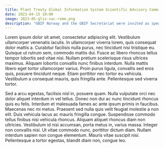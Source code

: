 ```yaml
---
title: Plant Treaty Global Information System Scientific Advisory Committee meeting May 2023
date: 2023-04-15 10:00
image: 2023-05-glis-sac-rome.png
description: "GBIF Norway and the GBIF Secretariat were invited as speakers at the Plant Treaty (ITPGRFA) fifth meeting of the Scientific Advisory Committee (SAC) of the Global Information System (GLIS) in Rome from 8th to 9th May 2023."
---
```


Lorem ipsum dolor sit amet, consectetur adipiscing elit. Vestibulum ullamcorper venenatis iaculis. In ullamcorper viverra lorem, quis consequat dolor mattis a. Curabitur facilisis nulla purus, nec tincidunt nisi tristique eu. Quisque ut rutrum sem, commodo mattis dui. Fusce ac libero rhoncus tellus tempor lobortis sed vitae nisi. Nullam pretium scelerisque risus ultrices maximus. Aliquam lobortis convallis nunc finibus interdum. Nulla mattis libero eget tortor ullamcorper varius. Proin purus ligula, convallis sed eros quis, posuere tincidunt neque. Etiam porttitor nec tortor eu vehicula. Vestibulum a consequat mauris, quis fringilla ante. Pellentesque sed viverra tortor.

Sed a arcu egestas, facilisis nisl in, posuere quam. Nulla vulputate orci nec dolor aliquet interdum in vel tellus. Donec non dui ac nunc tincidunt rhoncus quis eu felis. Interdum et malesuada fames ac ante ipsum primis in faucibus. Maecenas nec mi metus. Praesent sed nulla quis velit feugiat molestie a non elit. Duis vehicula lacus ac mauris fringilla congue. Suspendisse commodo tellus finibus nisi vehicula rhoncus. Aliquam aliquet rhoncus diam non ultricies. Vestibulum id nisi accumsan, porta metus in, varius massa. Integer non convallis nisi. Ut vitae commodo nunc, porttitor dictum diam. Nullam interdum sapien non congue elementum. Mauris vitae suscipit nisi. Pellentesque a tortor egestas, blandit diam non, congue leo.